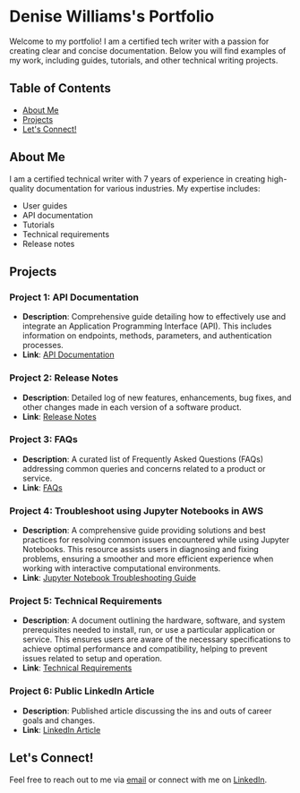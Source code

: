 # Denise Williams's Portfolio

Welcome to my portfolio! I am a certified tech writer with a passion for creating clear and concise documentation. Below you will find examples of my work, including guides, tutorials, and other technical writing projects.

## Table of Contents

- [About Me](#about-me)
- [Projects](#projects)
- [Let's Connect!](#lets-connect)

## About Me

I am a certified technical writer with 7 years of experience in creating high-quality documentation for various industries. My expertise includes:

- User guides
- API documentation
- Tutorials
- Technical requirements
- Release notes

## Projects

### Project 1: API Documentation
- **Description**: Comprehensive guide detailing how to effectively use and integrate an Application Programming Interface (API). This includes information on endpoints, methods, parameters, and authentication processes.
- **Link**: [API Documentation](link-to-api-documentation)

### Project 2: Release Notes
- **Description**: Detailed log of new features, enhancements, bug fixes, and other changes made in each version of a software product.
- **Link**: [Release Notes](link-to-release-notes)

### Project 3: FAQs
- **Description**: A curated list of Frequently Asked Questions (FAQs) addressing common queries and concerns related to a product or service.
- **Link**: [FAQs](link-to-faqs)

### Project 4: Troubleshoot using Jupyter Notebooks in AWS
- **Description**: A comprehensive guide providing solutions and best practices for resolving common issues encountered while using Jupyter Notebooks. This resource assists users in diagnosing and fixing problems, ensuring a smoother and more efficient experience when working with interactive computational environments.
- **Link**: [Jupyter Notebook Troubleshooting Guide](link-to-jupyter-notebook-troubleshooting-guide)

### Project 5: Technical Requirements
- **Description**: A document outlining the hardware, software, and system prerequisites needed to install, run, or use a particular application or service. This ensures users are aware of the necessary specifications to achieve optimal performance and compatibility, helping to prevent issues related to setup and operation.
- **Link**: [Technical Requirements](link-to-technical-requirements)

### Project 6: Public LinkedIn Article
- **Description**: Published article discussing the ins and outs of career goals and changes.
- **Link**: [LinkedIn Article](https://www.linkedin.com/pulse/you-playing-chess-checkers-your-career-denise-gadson?trackingId=Jcefiwo0RYW5hQWkKQHQbA%3D%3D&lipi=urn%3Ali%3Apage%3Ad_flagship3_profile_view_base_recent_activity_content_view%3BIGtalbGzTxK%2BrwP%2BqB3m2w%3D%3D)

## Let's Connect!

Feel free to reach out to me via [email](Denise.L.Williams22@gmail.com) or connect with me on [LinkedIn](https://www.linkedin.com/in/denise-williams-blackbelt/).

